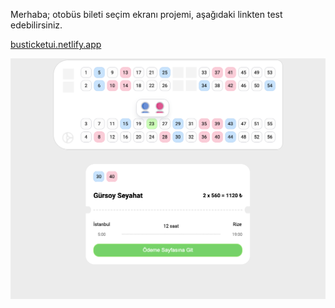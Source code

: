 Merhaba; otobüs bileti seçim ekranı projemi, aşağıdaki linkten test edebilirsiniz.

[busticketui.netlify.app](https://busticketui.netlify.app/)

![Ekran Resmi](screen.png)
